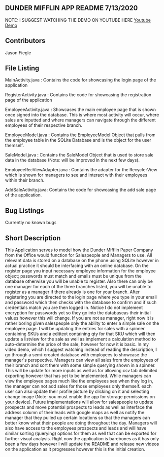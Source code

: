 DUNDER MIFFLIN APP README 7/13/2020
--------------------------------------

NOTE: I SUGGEST WATCHING THE DEMO ON YOUTUBE HERE 
[Youtube Demo](https://www.youtube.com/watch?v=e6lyrYpYxMs)

Contributors
------------
Jason Fiegle

File Listing
------------
MainActivity.java  : Contains the code for showcasing the login page of the application

RegisterActivity.java  : Contains the code for showcasing the registration page of the application

EmployeeActivity.java  : Showcases the main employee page that is shown once signed into the database. This is where most activity will occur, where sales are inputted and where managers can navigate through the different employees of their respective branch.

EmployeeModel.java : Contains the EmployeeModel Object that pulls from the employee table in the SQLite Database and is the object for the user themself.

SaleModel.java :  Contains the SaleModel Object that is used to store sale data in the database (Note: will be improved in the next few days).

EmployeeRecViewAdapter.java : Contains the adapter for the RecyclerView which is shown for managers to see and interact with their employees within their branch.

AddSaleActivity.java: Contains the code for showcasing the add sale page of the application.


Bug Listings
------------
Currently no known bugs

Short Description
-----------------
This Application serves to model how the Dunder Mifflin Paper Company from the Office would function for Salespeople and Managers to use. All relevant data is stored on a database
on the phone using SQLite however in actual practice it should be interfacing with an online database. On the register page you input necessary employee information for the employee object;
passwords must match and emails must be unique from the database otherwise you will be unable to register. Also there can only be one manager for each of the three branches listed, you will be
unable to register as a manager if there already is one for your branch. After registering you are directed to the login page where you type in your email and password which then checks with 
the database to confirm and if such credentials match you are then logged in. Notice I do not implement encryption for passwords yet so they go into the databaseas their initial values however 
this will change. If you are not as manager, right now it is rather boring given salespeople only the ability to enter a simple sale on the employee page. I will be updating the entries for
sales with a spinner containing SKUs and a edittext containing qty for that SKU which will then update a listview for the sale as well as implement a calculation method to auto-determine the
price of the sale, however for now it is basic. In my video demo, which I suggest watching instead of reading the description, I go through a semi-created database with employees to showcase
the manager's perspective. Managers can view all sales from the employees of their branch and sort them with some simple querying shown in a spinner. This will be update for more inputs as
well as for allowing csv tab delimited exporting however that has yet to be implemented. While managers can view the employee pages much like the employees see when they log in, the manager
can not add sales for those employees only themself. each user can also update their profile picture by clicking on it and selecting change image (Note: you must enable the app for storage
permissions on your device). Future implementations will allow for salespeople to update prospects and move potential prospects to leads as well as interface the address column of their leads
with google maps as well as notify the manager that they pulled up certain locations so that the managers can better know what their people are doing throughout the day. Managers will also
have access to the employees prospects and leads and will have similar sorting (querying) options for them as well that can be exported for further visual analysis. Right now the application
is barebones as it has only been a few days however I will update the README and release new videos on the application as it progresses however this is the initial creation.

